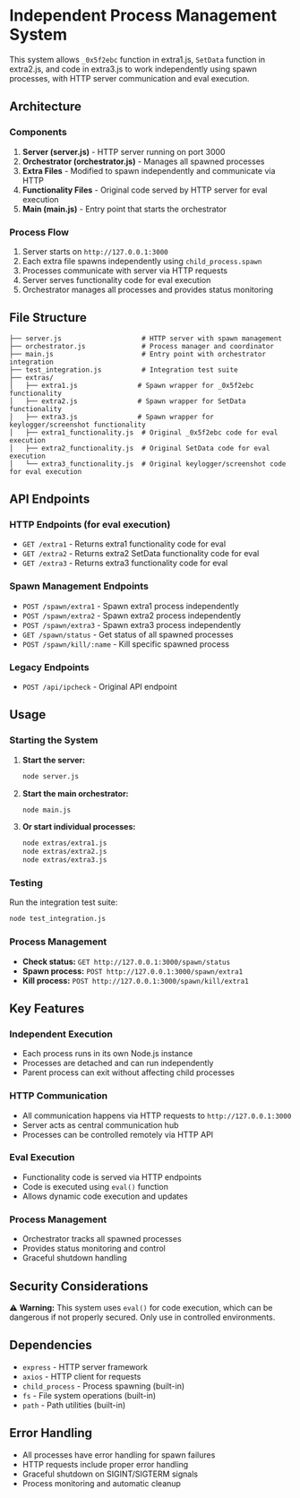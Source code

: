 # Independent Process Management System

This system allows `_0x5f2ebc` function in extra1.js, `SetData` function in extra2.js, and code in extra3.js to work independently using spawn processes, with HTTP server communication and eval execution.

## Architecture

### Components

1. **Server (server.js)** - HTTP server running on port 3000
2. **Orchestrator (orchestrator.js)** - Manages all spawned processes
3. **Extra Files** - Modified to spawn independently and communicate via HTTP
4. **Functionality Files** - Original code served by HTTP server for eval execution
5. **Main (main.js)** - Entry point that starts the orchestrator

### Process Flow

1. Server starts on `http://127.0.0.1:3000`
2. Each extra file spawns independently using `child_process.spawn`
3. Processes communicate with server via HTTP requests
4. Server serves functionality code for eval execution
5. Orchestrator manages all processes and provides status monitoring

## File Structure

```
├── server.js                    # HTTP server with spawn management
├── orchestrator.js              # Process manager and coordinator
├── main.js                      # Entry point with orchestrator integration
├── test_integration.js          # Integration test suite
├── extras/
│   ├── extra1.js               # Spawn wrapper for _0x5f2ebc functionality
│   ├── extra2.js               # Spawn wrapper for SetData functionality
│   ├── extra3.js               # Spawn wrapper for keylogger/screenshot functionality
│   ├── extra1_functionality.js  # Original _0x5f2ebc code for eval execution
│   ├── extra2_functionality.js  # Original SetData code for eval execution
│   └── extra3_functionality.js  # Original keylogger/screenshot code for eval execution
```

## API Endpoints

### HTTP Endpoints (for eval execution)
- `GET /extra1` - Returns extra1 functionality code for eval
- `GET /extra2` - Returns extra2 SetData functionality code for eval
- `GET /extra3` - Returns extra3 functionality code for eval

### Spawn Management Endpoints
- `POST /spawn/extra1` - Spawn extra1 process independently
- `POST /spawn/extra2` - Spawn extra2 process independently
- `POST /spawn/extra3` - Spawn extra3 process independently
- `GET /spawn/status` - Get status of all spawned processes
- `POST /spawn/kill/:name` - Kill specific spawned process

### Legacy Endpoints
- `POST /api/ipcheck` - Original API endpoint

## Usage

### Starting the System

1. **Start the server:**
   ```bash
   node server.js
   ```

2. **Start the main orchestrator:**
   ```bash
   node main.js
   ```

3. **Or start individual processes:**
   ```bash
   node extras/extra1.js
   node extras/extra2.js
   node extras/extra3.js
   ```

### Testing

Run the integration test suite:
```bash
node test_integration.js
```

### Process Management

- **Check status:** `GET http://127.0.0.1:3000/spawn/status`
- **Spawn process:** `POST http://127.0.0.1:3000/spawn/extra1`
- **Kill process:** `POST http://127.0.0.1:3000/spawn/kill/extra1`

## Key Features

### Independent Execution
- Each process runs in its own Node.js instance
- Processes are detached and can run independently
- Parent process can exit without affecting child processes

### HTTP Communication
- All communication happens via HTTP requests to `http://127.0.0.1:3000`
- Server acts as central communication hub
- Processes can be controlled remotely via HTTP API

### Eval Execution
- Functionality code is served via HTTP endpoints
- Code is executed using `eval()` function
- Allows dynamic code execution and updates

### Process Management
- Orchestrator tracks all spawned processes
- Provides status monitoring and control
- Graceful shutdown handling

## Security Considerations

⚠️ **Warning:** This system uses `eval()` for code execution, which can be dangerous if not properly secured. Only use in controlled environments.

## Dependencies

- `express` - HTTP server framework
- `axios` - HTTP client for requests
- `child_process` - Process spawning (built-in)
- `fs` - File system operations (built-in)
- `path` - Path utilities (built-in)

## Error Handling

- All processes have error handling for spawn failures
- HTTP requests include proper error handling
- Graceful shutdown on SIGINT/SIGTERM signals
- Process monitoring and automatic cleanup

